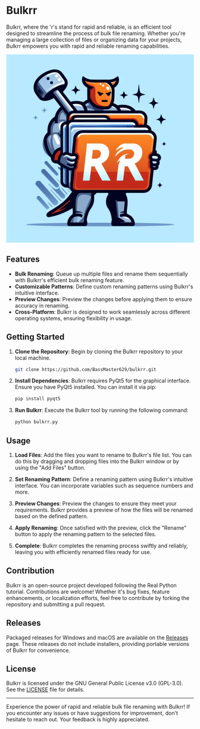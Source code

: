 # Bulkrr

Bulkrr, where the 'r's stand for rapid and reliable, is an efficient tool designed to streamline the process of bulk file renaming. Whether you're managing a large collection of files or organizing data for your projects, Bulkrr empowers you with rapid and reliable renaming capabilities.

![Bulkrr Logo](Bulkrr_Logo.jpeg)

## Features

- **Bulk Renaming**: Queue up multiple files and rename them sequentially with Bulkrr's efficient bulk renaming feature.
- **Customizable Patterns**: Define custom renaming patterns using Bulkrr's intuitive interface.
- **Preview Changes**: Preview the changes before applying them to ensure accuracy in renaming.
- **Cross-Platform**: Bulkrr is designed to work seamlessly across different operating systems, ensuring flexibility in usage.

## Getting Started

1. **Clone the Repository**: Begin by cloning the Bulkrr repository to your local machine.

   ```bash
   git clone https://github.com/BassMaster629/bulkrr.git
   ```

2. **Install Dependencies**: Bulkrr requires PyQt5 for the graphical interface. Ensure you have PyQt5 installed. You can install it via pip:

   ```bash
   pip install pyqt5
   ```

3. **Run Bulkrr**: Execute the Bulkrr tool by running the following command:

   ```bash
   python bulkrr.py
   ```

## Usage

1. **Load Files**: Add the files you want to rename to Bulkrr's file list. You can do this by dragging and dropping files into the Bulkrr window or by using the "Add Files" button.

2. **Set Renaming Pattern**: Define a renaming pattern using Bulkrr's intuitive interface. You can incorporate variables such as sequence numbers and more.

3. **Preview Changes**: Preview the changes to ensure they meet your requirements. Bulkrr provides a preview of how the files will be renamed based on the defined pattern.

4. **Apply Renaming**: Once satisfied with the preview, click the "Rename" button to apply the renaming pattern to the selected files.

5. **Complete**: Bulkrr completes the renaming process swiftly and reliably, leaving you with efficiently renamed files ready for use.

## Contribution

Bulkrr is an open-source project developed following the Real Python tutorial. Contributions are welcome! Whether it's bug fixes, feature enhancements, or localization efforts, feel free to contribute by forking the repository and submitting a pull request.

## Releases

Packaged releases for Windows and macOS are available on the [Releases](https://github.com/BassMaster629/bulkrr/releases) page. These releases do not include installers, providing portable versions of Bulkrr for convenience.

## License

Bulkrr is licensed under the GNU General Public License v3.0 (GPL-3.0). See the [LICENSE](LICENSE) file for details.

---

Experience the power of rapid and reliable bulk file renaming with Bulkrr! If you encounter any issues or have suggestions for improvement, don't hesitate to reach out. Your feedback is highly appreciated.
